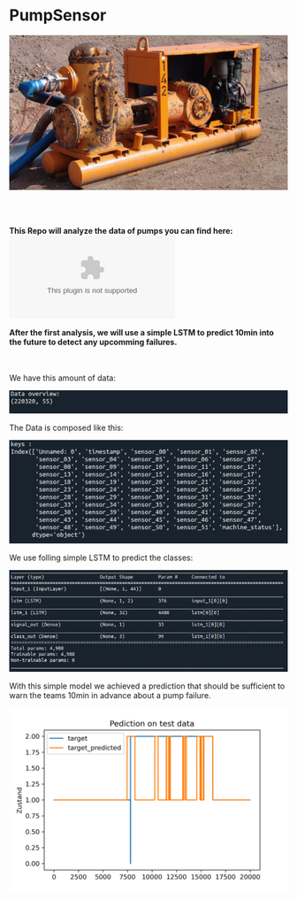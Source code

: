 # PumpSensor

![alt](images/rsz_1wasserhaltung_pumpe_1.jpg?raw=true)

<br><br>

**This Repo will analyze the data of pumps you can find here:** ![Data](https://ga-data-cases.s3.eu-central-1.amazonaws.com/pump_sensor.zip)

**After the first analysis, we will use a simple LSTM to predict 10min into the future to detect any upcomming failures.**

<br><br>
We have this amount of data:

![alt](images/overview.png?raw=true)

The Data is composed like this:

![alt](images/keys.png?raw=true)

We use folling simple LSTM to predict the classes:

![alt](images/model.png?raw=true)

With this simple model we achieved a prediction that should be sufficient to warn the teams 10min in advance about a pump failure. 

![alt](images/Prediction_class_fapi_10.png?raw=true)



